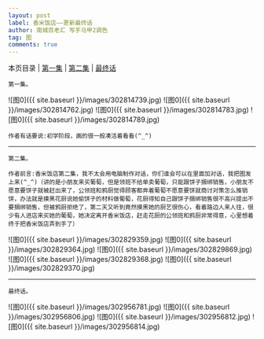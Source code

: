 ```yaml
---
layout: post
label: 香米饭店——更新最终话
author: 南城百老汇 写手马甲2调色
tag: 图
comments: true
---
```

本页目录 \| [第一集](#dxjja) \| [第二集](#dxjjb) \| [最终话](#dxjjc)


<a class="anchor" name="dxjja"></a>

    第一集。

![图0]({{ site.baseurl }}/images/302814739.jpg)
![图0]({{ site.baseurl }}/images/302814762.jpg)
![图0]({{ site.baseurl }}/images/302814783.jpg)
![图0]({{ site.baseurl }}/images/302814789.jpg)

    作者有话要说:初学阶段，画的很一般凑活着看看(^_^)
    
---

<a class="anchor" name="dxjjb"></a>

    第二集。
    
    作者前言:香米饭店第二集，我不太会用电脑制作对话，你们谁会可以在里面加对话，我把图发上来(^_^)（讲的是小朋友来买葡萄，但是领班不给单卖葡萄，只能跟饼子捆绑销售，小朋友不愿意要饼子就被赶出来了，公领班和鸦厨觉得顾客都奔着葡萄不愿意要饼就商讨对策怎么推销饼，办法就是摸黑花厨说她偷饼子的材料做葡萄，花厨得知自己跟饼子捆绑销售很不高兴提出不要捆绑销售，但被鸦厨拒绝了，第二天又听到竟然摸黑她的厨艺很伤心，看着路边人来人往，很少有人进店来买她的葡萄，她决定离开香米饭店，赶走花厨的公领班和鸦厨非常得意，心里想着终于把香米饭店弄到手了）

![图0]({{ site.baseurl }}/images/302829359.jpg)
![图0]({{ site.baseurl }}/images/302829364.jpg)
![图0]({{ site.baseurl }}/images/302829869.jpg)
![图0]({{ site.baseurl }}/images/302829368.jpg)
![图0]({{ site.baseurl }}/images/302829370.jpg)
    
---

<a class="anchor" name="dxjjc"></a>

    最终话。

![图0]({{ site.baseurl }}/images/302956781.jpg)
![图0]({{ site.baseurl }}/images/302956806.jpg)
![图0]({{ site.baseurl }}/images/302956812.jpg)
![图0]({{ site.baseurl }}/images/302956814.jpg)

